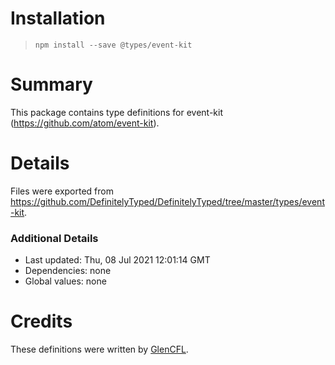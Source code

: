 # Installation
> `npm install --save @types/event-kit`

# Summary
This package contains type definitions for event-kit (https://github.com/atom/event-kit).

# Details
Files were exported from https://github.com/DefinitelyTyped/DefinitelyTyped/tree/master/types/event-kit.

### Additional Details
 * Last updated: Thu, 08 Jul 2021 12:01:14 GMT
 * Dependencies: none
 * Global values: none

# Credits
These definitions were written by [GlenCFL](https://github.com/GlenCFL).
